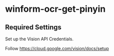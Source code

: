 # winform-ocr-get-pinyin

## Required Settings

Set up the Vision API Credentials.

Follow https://cloud.google.com/vision/docs/setup
